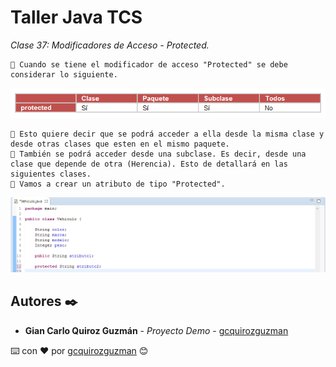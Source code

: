 # Taller Java TCS

_Clase 37: Modificadores de Acceso - Protected._

```
📢 Cuando se tiene el modificador de acceso "Protected" se debe considerar lo siguiente.
```

![Error: imagen no ha sido cargada](https://github.com/gcquirozguzman/java-tcs-202001/blob/Clase-37/imagenes/pagina_37_1.png)

```
📢 Esto quiere decir que se podrá acceder a ella desde la misma clase y desde otras clases que esten en el mismo paquete.
📢 También se podrá acceder desde una subclase. Es decir, desde una clase que depende de otra (Herencia). Esto de detallará en las siguientes clases.
📢 Vamos a crear un atributo de tipo "Protected".
```

![Error: imagen no ha sido cargada](https://github.com/gcquirozguzman/java-tcs-202001/blob/Clase-37/imagenes/pagina_37_2.png)

## Autores ✒️

* **Gian Carlo Quiroz Guzmán** - *Proyecto Demo* - [gcquirozguzman](https://github.com/gcquirozguzman)



⌨️ con ❤️ por [gcquirozguzman](https://github.com/gcquirozguzman) 😊
